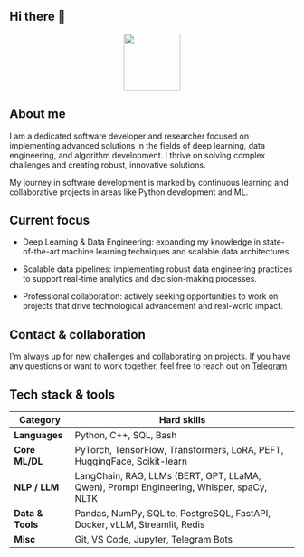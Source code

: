 ## Hi there 👋

<div id="header" align="center">
  <img src="https://media.giphy.com/media/KzJkzjggfGN5Py6nkT/giphy.gif" width="100"/>
</div>

## About me 
I am a dedicated software developer and researcher focused on implementing advanced solutions in the fields of deep learning, data engineering, and algorithm development. I thrive on solving complex challenges and creating robust, innovative solutions.

My journey in software development is marked by continuous learning and collaborative projects in areas like Python development and ML.

## Current focus
* Deep Learning & Data Engineering: expanding my knowledge in state-of-the-art machine learning techniques and scalable data architectures.

* Scalable data pipelines: implementing robust data engineering practices to support real-time analytics and decision-making processes.

* Professional collaboration: actively seeking opportunities to work on projects that drive technological advancement and real-world impact.

## Contact & collaboration 

I'm always up for new challenges and collaborating on projects. If you have any questions or want to work together, feel free to reach out on [Telegram](https://t.me/daniil_nxy)

## Tech stack & tools


| Category           | Hard skills                                                                            |
|--------------------|---------------------------------------------------------------------------------------|
| **Languages**       | Python, C++, SQL, Bash                                                                    |
| **Core ML/DL**      | PyTorch, TensorFlow, Transformers, LoRA, PEFT, HuggingFace, Scikit-learn             |
| **NLP / LLM**       | LangChain, RAG, LLMs (BERT, GPT, LLaMA, Qwen), Prompt Engineering, Whisper, spaCy, NLTK     |
| **Data & Tools**    | Pandas, NumPy, SQLite, PostgreSQL, FastAPI, Docker, vLLM, Streamlit, Redis           |
| **Misc**            | Git, VS Code, Jupyter, Telegram Bots                                                 |

